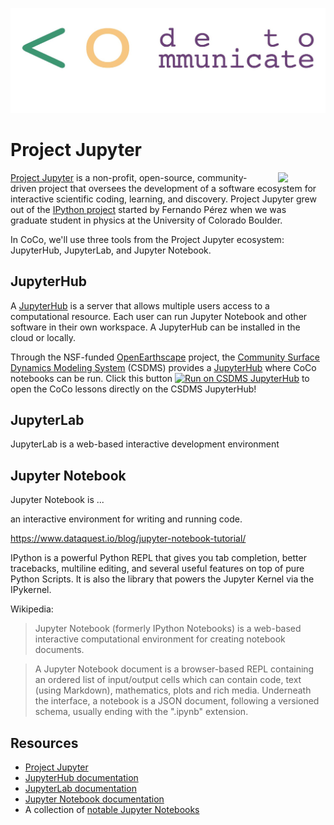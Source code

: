 ![CoCo logo](https://github.com/CodeToCommunicate/CoCoLessons/blob/main/media/coco-banner.jpg)

# Project Jupyter

<a href="https://jupyter.org/"><img style="float: right; width: 15%; margin: 0 0 0 20px" src="https://jupyter.org/assets/homepage/main-logo.svg"></a>

[Project Jupyter][jupyter] is a non-profit, open-source, community-driven project that oversees the development of a software ecosystem for interactive scientific coding, learning, and discovery.
Project Jupyter grew out of the [IPython project][ipython] started by Fernando P&eacute;rez when we was graduate student in physics at the University of Colorado Boulder.

In CoCo,
we'll use three tools from the Project Jupyter ecosystem:
JupyterHub, JupyterLab, and Jupyter Notebook.


## JupyterHub

A [JupyterHub](https://jupyter.org/hub) is
a server that allows multiple users
access to a computational resource.
Each user can run Jupyter Notebook
and other software in their own workspace.
A JupyterHub can be installed in the cloud or locally.

Through the NSF-funded [OpenEarthscape][oes] project,
the [Community Surface Dynamics Modeling System][csdms] (CSDMS)
provides a [JupyterHub][csdms-jhub] where CoCo notebooks can be run.
Click this button [![Run on CSDMS JupyterHub][badge]][csdms-jhub-link]
to open the CoCo lessons directly on the CSDMS JupyterHub!


## JupyterLab

JupyterLab is a web-based interactive development environment


## Jupyter Notebook

Jupyter Notebook is ...

an interactive environment for writing and running code.

https://www.dataquest.io/blog/jupyter-notebook-tutorial/

IPython is a powerful Python REPL that gives you tab completion, better tracebacks, multiline editing, and several useful features on top of pure Python Scripts. It is also the library that powers the Jupyter Kernel via the IPykernel.

Wikipedia:

> Jupyter Notebook (formerly IPython Notebooks) is a web-based interactive computational environment for creating notebook documents.

> A Jupyter Notebook document is a browser-based REPL containing an ordered list of input/output cells which can contain code, text (using Markdown), mathematics, plots and rich media. Underneath the interface, a notebook is a JSON document, following a versioned schema, usually ending with the ".ipynb" extension. 

## Resources

* [Project Jupyter](https://jupyter.org/)
* [JupyterHub documentation](https://jupyterhub.readthedocs.io)
* [JupyterLab documentation](https://jupyterlab.readthedocs.io)
* [Jupyter Notebook documentation](https://jupyter-notebook.readthedocs.io)
* A collection of [notable Jupyter Notebooks](https://github.com/jupyter/jupyter/wiki)


<!-- Links, by alpha -->

[badge]: https://img.shields.io/badge/CSDMS-JupyterHub-orange.svg
[csdms]: https://csdms.colorado.edu
[csdms-jhub]: https://lab.openearthscape.org
[csdms-jhub-link]: https://lab.openearthscape.org/hub/user-redirect/git-pull?repo=https%3A%2F%2Fgithub.com%2FCodeToCommunicate%2FCoCoLessons&urlpath=lab%2Ftree%2FCoCoLessons%2F%3Fautodecode&branch=main
[ipython]: https://ipython.org/
[jupyter]: https://jupyter.org/
[oes]: https://openearthscape.org/
